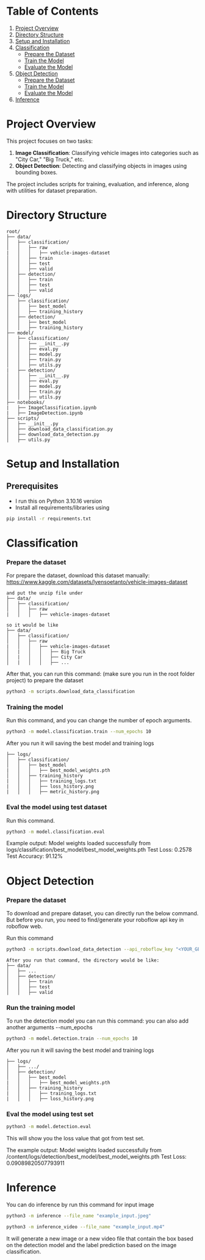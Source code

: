 # Table of Contents
1. [Project Overview](#project-overview)
2. [Directory Structure](#directory-structure)
3. [Setup and Installation](#setup-and-installation)
4. [Classification](#classification)
   - [Prepare the Dataset](#prepare-the-dataset)
   - [Train the Model](#train-the-model)
   - [Evaluate the Model](#evaluate-the-model)
5. [Object Detection](#object-detection)
   - [Prepare the Dataset](#prepare-the-dataset-1)
   - [Train the Model](#train-the-model-1)
   - [Evaluate the Model](#evaluate-the-model-1)
6. [Inference](#inference)

# Project Overview
This project focuses on two tasks:
1. **Image Classification**: Classifying vehicle images into categories such as "City Car," "Big Truck," etc.
2. **Object Detection**: Detecting and classifying objects in images using bounding boxes.

The project includes scripts for training, evaluation, and inference, along with utilities for dataset preparation.

# Directory Structure
```plaintext
root/
├── data/
│   ├── classification/
│   │   ├── raw
|   │   │   ├── vehicle-images-dataset
│   │   ├── train
│   │   ├── test
│   │   ├── valid
│   ├── detection/
│   │   ├── train
│   │   ├── test
│   │   ├── valid
├── logs/
│   ├── classification/
│   │   ├── best_model
│   │   ├── training_history
│   ├── detection/
│   │   ├── best_model
│   │   ├── training_history
├── model/
│   ├── classification/
│   │   ├── __init__.py
│   │   ├── eval.py
│   │   ├── model.py
│   │   ├── train.py
│   │   ├── utils.py
|   ├── detection/
│   │   ├── __init__.py
│   │   ├── eval.py
│   │   ├── model.py
│   │   ├── train.py
│   │   ├── utils.py
├── notebooks/
|   ├── ImageClassification.ipynb
|   ├── ImageDetection.ipynb
├── scripts/
│   ├── __init__.py
│   ├── download_data_classification.py
│   ├── download_data_detection.py
│   ├── utils.py
```

# Setup and Installation

## Prerequisites
- I run this on Python 3.10.16 version
- Install all requirements/libraries using

```bash 
pip install -r requirements.txt
```


# Classification 

### Prepare the dataset 

For prepare the dataset, download this dataset manually: https://www.kaggle.com/datasets/lyensoetanto/vehicle-images-dataset
```plaintext
and put the unzip file under 
├── data/
│   ├── classification/
│   │   ├── raw
|   │   │   ├── vehicle-images-dataset

so it would be like 
├── data/
│   ├── classification/
│   │   ├── raw
|   │   │   ├── vehicle-images-dataset
│   |   │   │   ├── Big Truck
│   |   │   │   ├── City Car 
│   |   │   │   ├── ...
```
After that, you can run this command: (make sure you run in the root folder project) to prepare the dataset

```bash 
python3 -m scripts.download_data_classification 
```

### Training the model

Run this command, and you can change the number of epoch arguments.

```bash
python3 -m model.classification.train --num_epochs 10
```

After you run it will saving the best model and training logs

```plaintext
├── logs/
│   ├── classification/
│   │   ├── best_model
|   │   │   ├── best_model_weights.pth
│   │   ├── training_history
|   │   │   ├── training_logs.txt
|   │   │   ├── loss_history.png
|   │   │   ├── metric_history.png
```

### Eval the model using test dataset

Run this command.

```bash
python3 -m model.classification.eval
```

Example output:
Model weights loaded successfully from logs/classification/best_model/best_model_weights.pth
Test Loss: 0.2578
Test Accuracy: 91.12%

# Object Detection

### Prepare the dataset 
To download and prepare dataset, you can directly run the below command. But before you run, you need to find/generate your roboflow api key in roboflow web.

Run this command
```bash
python3 -m scripts.download_data_detection --api_roboflow_key "<YOUR_GENERATED_ROBOFLOW_KEY>"
```
```plaintext
After you run that command, the directory would be like:
├── data/
│   ├── ...
│   ├── detection/
│   │   ├── train
│   │   ├── test
│   │   ├── valid
```

### Run the training model
To run the detection model you can run this command: you can also add another arguments --num_epochs

```bash
python3 -m model.detection.train --num_epochs 10
```

After you run it will saving the best model and training logs

```plaintext
├── logs/
│   ├── .../
│   ├── detection/
│   │   ├── best_model
|   │   │   ├── best_model_weights.pth
│   │   ├── training_history
|   │   │   ├── training_logs.txt
|   │   │   ├── loss_history.png
```

### Eval the model using test set

```bash
python3 -m model.detection.eval
```

This will show you the loss value that got from test set.

The example output:
Model weights loaded successfully from /content/logs/detection/best_model/best_model_weights.pth
Test Loss: 0.09089820507793911

# Inference
You can do inference by run this command for input image

```bash
python3 -m inference --file_name "example_input.jpeg"
```

```bash
python3 -m inference_video --file_name "example_input.mp4"
```

It will generate a new image or a new video file that contain the box based on the detection model and the label prediction based on the image classification.
